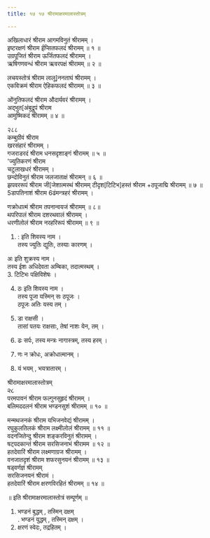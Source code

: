 ```yaml
---
title: १७ १७ श्रीरामाक्षरमालास्तोत्रम्

---
```


 
अखिलाधारं श्रीराम आगमविनुतं श्रीरामम् ।  
इष्टरक्षणं श्रीराम ईप्सितफलदं श्रीरामम् ॥ १ ॥  
उग्रपूजितं श्रीराम ऊर्जितफलदं श्रीरामम् ।  
ऋषिगणवन्धं श्रीराम ऋवरपक्षं श्रीरामम् ॥ २ ॥  

लचयस्तोत्रं श्रीराम लालू]ननताघं श्रीरामम् ।  
एकविक्रमं श्रीराम ऐहिकफलदं श्रीरामम् ॥ ३ ॥  

ओंनुतिफलदं श्रीराम औदार्यवरं श्रीरामम् ।  
अद्भुत[अंबुद्रूपं श्रीराम  
आमुष्मिकदं श्रीरामम् ॥ ४ ॥  

२८८  
कम्बुग्रीवं श्रीराम  
खरसंहारं श्रीरामम् ।  
गजराडरदं श्रीराम धनसदृशाङ्गं श्रीरामम् ॥ ५ ॥  
'ज्युतिकरणं श्रीराम  
चटुलाखधरं श्रीरामम् ।  
छन्दोविनुतं श्रीराम जलजाताक्षं श्रीरामन् ॥ ६ ॥  
झपवररूपं श्रीराम जी[जेशात्मस्थं श्रीरामम् टीदृश[टिटिभ]हस्तं श्रीराम +ठपूजाद्मि श्रीरामम् ॥ ७ ॥  
5डापतिनाशं श्रीराम 6ढंमन्त्रहरं श्रीरामम् ।  

णक्रोधात्मं श्रीराम तपनान्वयजं श्रीरामम् ॥ ८॥  
थपरिपालं श्रीराम दशरथवालं श्रीरामम् ।  
धरणीलोलं श्रीराम नरहरिरूपं श्रीरामम् ॥ ९ ॥  

1. : इति शिवस्य नाम ।  
तस्य ज्युतिः द्युतिः, तस्याः कारणम् ।  

अः इति शुक्रस्य नाम ।  
तस्य ईशः अधिदेवता अम्बिका, तदात्मस्थम् ।  
3. टिटिभः पक्षिविशेषः ।  

4. ठः इति शिवस्य नाम ।  
तस्य पूजा यस्मिन् सः ठपूजः ।  
ठपूजः अतिः यस्य तम् ।  

5. डा राक्षसी ।  
तासां पतयः राक्षसाः, तेषां नाशः येन, तम् ।  
6. ढः सर्पः, तस्य मन्त्रः नागास्त्रम्, तस्य हरम् ।  
7. णः न क्रोधः, अक्रोधात्मानम् ।  
8. यं भयम् , भयत्रातारम् ।  

श्रीरामाक्षरमालास्तोत्रम्  
૨૮  
परमपावनं श्रीराम फल्गुनसुहृदं श्रीरामम् ।  
बलिमददलनं श्रीराम भण्डनसुशं श्रीरामम् ॥ १० ॥  

मन्मथजनकं श्रीराम यभिजनवेद्यं श्रीरामम् ।  
रघुकुलतिलकं श्रीराम लक्ष्मीलोलं श्रीरामम् ॥ ११ ॥  
वदनजितेन्दु श्रीराम शङ्करविनुतं श्रीरामम् ।  
षट्पदकान्तं श्रीराम सरसिजनाभं श्रीरामम ॥ १२ ॥  
हतदेवारिं श्रीराम लक्ष्मणाग्रज श्रीरामम् ।  
वनजातदृशं श्रीराम शफरसुनयनं श्रीरामम् ॥ १३ ॥  
षड्वर्णज्ञं श्रीरामम्  
सरसिजनयनं श्रीरामं ।  
हतदेवारिं श्रीराम क्षरणविरहितं श्रीरामम् ॥ १४ ॥  

॥ इति श्रीरामाक्षरमालास्तोत्रं सम्पूर्णम् ॥  
1. भण्डनं बुद्धम् , तस्मिन् दक्षम्  
. भण्डनं युद्धम् , तस्मिन् दक्षम् ।  
2. क्षरणं स्वेदः, तद्रहितम् ।  
